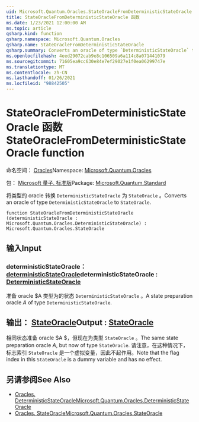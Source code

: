 ```yaml
---
uid: Microsoft.Quantum.Oracles.StateOracleFromDeterministicStateOracle
title: StateOracleFromDeterministicStateOracle 函数
ms.date: 1/23/2021 12:00:00 AM
ms.topic: article
qsharp.kind: function
qsharp.namespace: Microsoft.Quantum.Oracles
qsharp.name: StateOracleFromDeterministicStateOracle
qsharp.summary: Converts an oracle of type `DeterministicStateOracle` to `StateOracle`.
ms.openlocfilehash: 4eed29072cab9e8c106509a6a114c8a071441079
ms.sourcegitcommit: 71605ea9cc630e84e7ef29027e1f0ea06299747e
ms.translationtype: MT
ms.contentlocale: zh-CN
ms.lasthandoff: 01/26/2021
ms.locfileid: "98842505"
---
```

# <a name="stateoraclefromdeterministicstateoracle-function"></a><span data-ttu-id="ca6bc-102">StateOracleFromDeterministicStateOracle 函数</span><span class="sxs-lookup"><span data-stu-id="ca6bc-102">StateOracleFromDeterministicStateOracle function</span></span>

<span data-ttu-id="ca6bc-103">命名空间： [Oracles](xref:Microsoft.Quantum.Oracles)</span><span class="sxs-lookup"><span data-stu-id="ca6bc-103">Namespace: [Microsoft.Quantum.Oracles](xref:Microsoft.Quantum.Oracles)</span></span>

<span data-ttu-id="ca6bc-104">包： [Microsoft 量子. 标准版](https://nuget.org/packages/Microsoft.Quantum.Standard)</span><span class="sxs-lookup"><span data-stu-id="ca6bc-104">Package: [Microsoft.Quantum.Standard](https://nuget.org/packages/Microsoft.Quantum.Standard)</span></span>


<span data-ttu-id="ca6bc-105">将类型的 oracle 转换 `DeterministicStateOracle` 为 `StateOracle` 。</span><span class="sxs-lookup"><span data-stu-id="ca6bc-105">Converts an oracle of type `DeterministicStateOracle` to `StateOracle`.</span></span>

```qsharp
function StateOracleFromDeterministicStateOracle (deterministicStateOracle : Microsoft.Quantum.Oracles.DeterministicStateOracle) : Microsoft.Quantum.Oracles.StateOracle
```


## <a name="input"></a><span data-ttu-id="ca6bc-106">输入</span><span class="sxs-lookup"><span data-stu-id="ca6bc-106">Input</span></span>

### <a name="deterministicstateoracle--deterministicstateoracle"></a><span data-ttu-id="ca6bc-107">deterministicStateOracle： [deterministicStateOracle](xref:Microsoft.Quantum.Oracles.DeterministicStateOracle)</span><span class="sxs-lookup"><span data-stu-id="ca6bc-107">deterministicStateOracle : [DeterministicStateOracle](xref:Microsoft.Quantum.Oracles.DeterministicStateOracle)</span></span>

<span data-ttu-id="ca6bc-108">准备 oracle $A 类型为的状态 `DeterministicStateOracle` 。</span><span class="sxs-lookup"><span data-stu-id="ca6bc-108">A state preparation oracle $A$ of type `DeterministicStateOracle`.</span></span>



## <a name="output--stateoracle"></a><span data-ttu-id="ca6bc-109">输出： [StateOracle](xref:Microsoft.Quantum.Oracles.StateOracle)</span><span class="sxs-lookup"><span data-stu-id="ca6bc-109">Output : [StateOracle](xref:Microsoft.Quantum.Oracles.StateOracle)</span></span>

<span data-ttu-id="ca6bc-110">相同状态准备 oracle $A $，但现在为类型 `StateOracle` 。</span><span class="sxs-lookup"><span data-stu-id="ca6bc-110">The same state preparation oracle $A$, but now of type `StateOracle`.</span></span> <span data-ttu-id="ca6bc-111">请注意，在这种情况下，标志索引 `StateOracle` 是一个虚拟变量，因此不起作用。</span><span class="sxs-lookup"><span data-stu-id="ca6bc-111">Note that the flag index in this `StateOracle` is a dummy variable and has no effect.</span></span>

## <a name="see-also"></a><span data-ttu-id="ca6bc-112">另请参阅</span><span class="sxs-lookup"><span data-stu-id="ca6bc-112">See Also</span></span>

- [<span data-ttu-id="ca6bc-113">Oracles. DeterministicStateOracle</span><span class="sxs-lookup"><span data-stu-id="ca6bc-113">Microsoft.Quantum.Oracles.DeterministicStateOracle</span></span>](xref:Microsoft.Quantum.Oracles.DeterministicStateOracle)
- [<span data-ttu-id="ca6bc-114">Oracles. StateOracle</span><span class="sxs-lookup"><span data-stu-id="ca6bc-114">Microsoft.Quantum.Oracles.StateOracle</span></span>](xref:Microsoft.Quantum.Oracles.StateOracle)